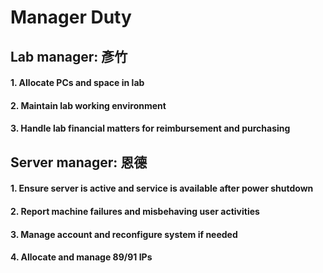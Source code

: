 # Manager Duty

## Lab manager: 彥竹

#### 1. Allocate PCs and space in lab

#### 2. Maintain lab working environment

#### 3. Handle lab financial matters for reimbursement and purchasing

## Server manager: 恩德

#### 1. Ensure server is active and service is available after power shutdown

#### 2. Report machine failures and misbehaving user activities

#### 3. Manage account and reconfigure system if needed

#### 4. Allocate and manage 89/91 IPs
